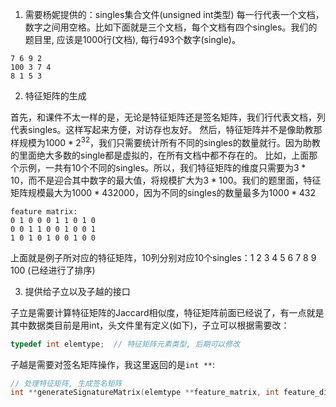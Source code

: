 1. 需要杨妮提供的：singles集合文件(unsigned int类型)
每一行代表一个文档，数字之间用空格。比如下面就是三个文档，每个文档有四个singles。我们的题目里, 应该是1000行(文档), 每行493个数字(single)。

```clike
7 6 9 2
100 3 7 4
8 1 5 3
```

2. 特征矩阵的生成

首先，和课件不太一样的是，无论是特征矩阵还是签名矩阵，我们行代表文档，列代表singles。这样写起来方便，对访存也友好。
然后，特征矩阵并不是像助教那样规模为$1000 * 2^{32}$，我们只需要统计所有不同的singles的数量就行。因为助教的里面绝大多数的single都是虚拟的，在所有文档中都不存在的。
比如，上面那个示例，一共有10个不同的singles。所以，我们特征矩阵的维度只需要为$3 * 10$，而不是迎合其中数字的最大值，将规模扩大为$3 * 100$。我们的题里面，特征矩阵规模最大为$1000 * 432000$，因为不同的singles的数量最多为$1000 * 432$

```clike
feature matrix:
0 1 0 0 0 1 1 0 1 0 
0 0 1 1 0 0 1 0 0 1
1 0 1 0 1 0 0 1 0 0
```

上面就是例子所对应的特征矩阵，10列分别对应10个singles：1 2 3 4 5 6 7 8 9 100 (已经进行了排序)

3. 提供给子立以及子越的接口

子立是需要计算特征矩阵的Jaccard相似度，特征矩阵前面已经说了，有一点就是其中数据类目前是用int，头文件里有定义(如下)，子立可以根据需要改：

```cpp
typedef int elemtype;  // 特征矩阵元素类型, 后期可以修改
```

子越是需要对签名矩阵操作，我这里返回的是`int **`: 

```cpp
// 处理特征矩阵, 生成签名矩阵
int **generateSignatureMatrix(elemtype **feature_matrix, int feature_dim);
```
